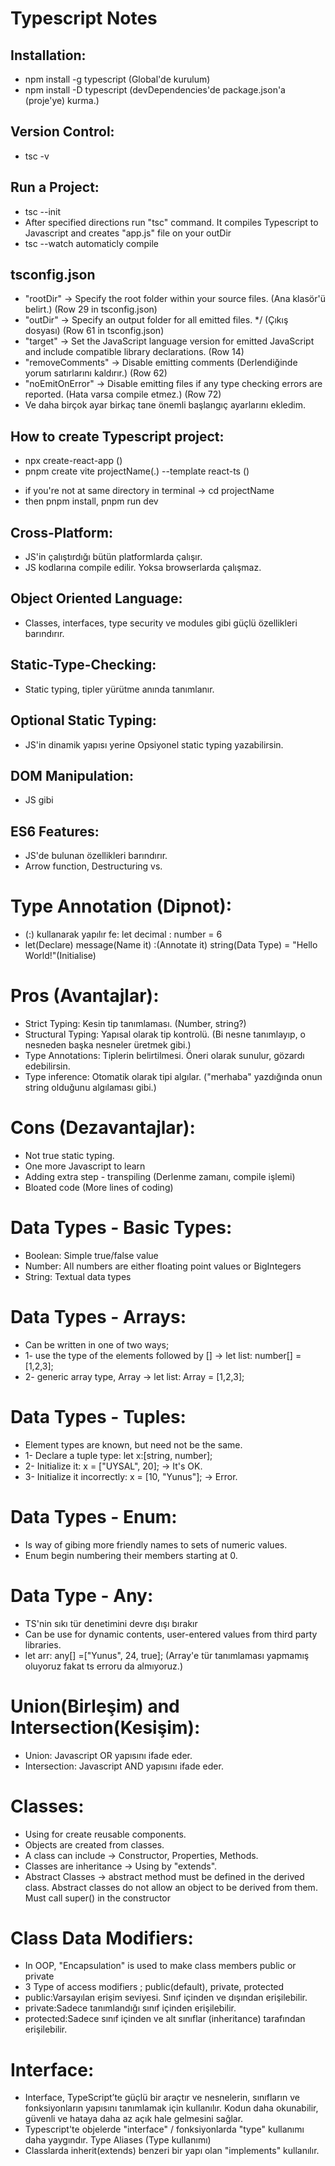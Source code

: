 # Typescript Notes

## Installation:
- npm install -g typescript (Global'de kurulum)
- npm install -D typescript (devDependencies'de package.json'a (proje'ye) kurma.)

## Version Control:
- tsc -v

## Run a Project:
- tsc --init
- After specified directions run "tsc" command. It compiles Typescript to Javascript and creates "app.js" file on your outDir
- tsc --watch automaticly compile 

## tsconfig.json
- "rootDir" -> Specify the root folder within your source files. (Ana klasör'ü belirt.) (Row 29 in tsconfig.json)
- "outDir" -> Specify an output folder for all emitted files. */ (Çıkış dosyası) (Row 61 in tsconfig.json)
- "target" -> Set the JavaScript language version for emitted JavaScript and include compatible library declarations. (Row 14)
- "removeComments" -> Disable emitting comments (Derlendiğinde yorum satırlarını kaldırır.) (Row 62)
- "noEmitOnError" -> Disable emitting files if any type checking errors are reported. (Hata varsa compile etmez.) (Row 72)
- Ve daha birçok ayar birkaç tane önemli başlangıç ayarlarını ekledim.

## How to create Typescript project:
- npx create-react-app (<Optional>)
- pnpm create vite projectName(.) --template react-ts (<Recommended>)
* if you're not at same directory in terminal -> cd projectName
* then pnpm install, pnpm run dev

## Cross-Platform:
- JS'in çalıştırdığı bütün platformlarda çalışır.
- JS kodlarına compile edilir. Yoksa browserlarda çalışmaz.

## Object Oriented Language:
- Classes, interfaces, type security ve modules gibi güçlü özellikleri barındırır.

## Static-Type-Checking:
- Static typing, tipler yürütme anında tanımlanır.

## Optional Static Typing:
- JS'in dinamik yapısı yerine Opsiyonel static typing yazabilirsin.

## DOM Manipulation:
- JS gibi

## ES6 Features:
- JS'de bulunan özellikleri barındırır.
- Arrow function, Destructuring vs.

# Type Annotation (Dipnot):
- (:) kullanarak yapılır fe: let decimal : number = 6
- let(Declare) message(Name it) :(Annotate it) string(Data Type) = "Hello World!"(Initialise)

# Pros (Avantajlar):
- Strict Typing: Kesin tip tanımlaması. (Number, string?)
- Structural Typing: Yapısal olarak tip kontrolü. (Bi nesne tanımlayıp, o nesneden başka nesneler üretmek gibi.)
- Type Annotations: Tiplerin belirtilmesi. Öneri olarak sunulur, gözardı edebilirsin.
- Type inference: Otomatik olarak tipi algılar. ("merhaba" yazdığında onun string olduğunu algılaması gibi.)

# Cons (Dezavantajlar):
- Not true static typing.
- One more Javascript to learn
- Adding extra step - transpiling (Derlenme zamanı, compile işlemi)
- Bloated code (More lines of coding)

# Data Types - Basic Types:
- Boolean: Simple true/false value
- Number: All numbers are either floating point values or BigIntegers
- String: Textual data types

# Data Types - Arrays:
- Can be written in one of two ways;
- 1- use the type of the elements followed by [] -> let list: number[] = [1,2,3];
- 2- generic array type, Array<elementType> -> let list: Array<number> = [1,2,3];

# Data Types - Tuples:
- Element types are known, but need not be the same.
- 1- Declare a tuple type: let x:[string, number];
- 2- Initialize it: x = ["UYSAL", 20]; -> It's OK.
- 3- Initialize it incorrectly: x = [10, "Yunus"]; -> Error.

# Data Types - Enum:
- Is way of gibing more friendly names to sets of numeric values. 
- Enum begin numbering their members starting at 0.

# Data Type - Any:
- TS'nin sıkı tür denetimini devre dışı bırakır
- Can be use for dynamic contents, user-entered values from third party libraries.
- let arr: any[] =["Yunus", 24, true]; (Array'e tür tanımlaması yapmamış oluyoruz fakat ts erroru da almıyoruz.)

# Union(Birleşim) and Intersection(Kesişim):
- Union: Javascript OR yapısını ifade eder.
- Intersection: Javascript AND yapısını ifade eder.

# Classes: 
- Using for create reusable components.
- Objects are created from classes.
- A class can include -> Constructor, Properties, Methods.
- Classes are inheritance -> Using by "extends".
- Abstract Classes -> abstract method must be defined in the derived class. Abstract classes do not allow an object to be derived from them. Must call super() in the constructor

# Class Data Modifiers:
- In OOP, "Encapsulation" is used to make class members public or private
- 3 Type of access modifiers ; public(default), private, protected
- public:Varsayılan erişim seviyesi. Sınıf içinden ve dışından erişilebilir.
- private:Sadece tanımlandığı sınıf içinden erişilebilir.
- protected:Sadece sınıf içinden ve alt sınıflar (inheritance) tarafından erişilebilir.

# Interface:
- Interface, TypeScript’te güçlü bir araçtır ve nesnelerin, sınıfların ve fonksiyonların yapısını tanımlamak için kullanılır. Kodun daha okunabilir, güvenli ve hataya daha az açık hale gelmesini sağlar.
- Typescript'te objelerde "interface" / fonksiyonlarda "type" kullanımı daha yaygındır. Type Aliases (Type kullanımı)
- Classlarda inherit(extends) benzeri bir yapı olan "implements" kullanılır.
